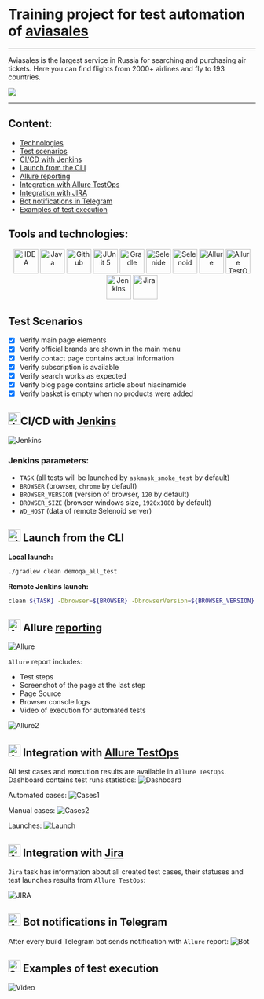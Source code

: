 # Training project for test automation of [aviasales](https://www.aviasales.ru/)

---

Aviasales is the largest service in Russia for searching and purchasing air tickets. 
Here you can find flights from 2000+ airlines and fly to 193 countries.

<a href="https://www.aviasales.ru/"><img src="./media/img/aviasales.webp"/></a>

---

## Content:

- <a href="#tools">Technologies</a>
- <a href="#scenarios">Test scenarios</a>
- <a href="#jenkins">CI/CD with Jenkins</a>
- <a href="#cli">Launch from the CLI</a>
- <a href="#allure">Allure reporting</a>
- <a href="#allure-testops">Integration with Allure TestOps</a>
- <a href="#jira">Integration with JIRA</a>
- <a href="#telegram">Bot notifications in Telegram</a>
- <a href="#video">Examples of test execution</a>


<a id="tools"></a>
## Tools and technologies:
<p align="center">
<a href="https://www.jetbrains.com/idea/"><img src="./media/img/Idea.svg" width="50" height="50"  alt="IDEA"/></a>  
<a href="https://www.java.com/"><img src="./media/img/java.svg" width="50" height="50"  alt="Java"/></a>  
<a href="https://github.com/"><img src="./media/img/github.svg" width="50" height="50"  alt="Github"/></a>  
<a href="https://junit.org/junit5/"><img src="./media/img/JUnit5.svg" width="50" height="50"  alt="JUnit 5"/></a>  
<a href="https://gradle.org/"><img src="./media/img/Gradle.svg" width="50" height="50"  alt="Gradle"/></a>  
<a href="https://selenide.org/"><img src="./media/img/Selenide.svg" width="50" height="50"  alt="Selenide"/></a>  
<a href="https://aerokube.com/selenoid/"><img src="./media/img/Selenoid.svg" width="50" height="50"  alt="Selenoid"/></a>  
<a href="https://github.com/allure-framework/allure2"><img src="./media/img/Allure.svg" width="50" height="50"  alt="Allure"/></a>
<a href="https://qameta.io/"><img src="./media/img/AllureTestOps.svg" width="50" height="50"  alt="Allure TestOps"/></a>   
<a href="https://www.jenkins.io/"><img src="./media/img/Jenkins.svg" width="50" height="50"  alt="Jenkins"/></a>  
<a href="https://www.atlassian.com/ru/software/jira/"><img src="./media/img/JIRA.svg" width="50" height="50"  alt="Jira"/></a>
</p>

<a id="scenarios"></a>
## Test Scenarios
* [x] Verify main page elements
* [x] Verify official brands are shown in the main menu
* [x] Verify contact page contains actual information
* [x] Verify subscription is available 
* [x] Verify search works as expected
* [x] Verify blog page contains article about niacinamide
* [x] Verify basket is empty when no products were added 

<a id="jenkins"></a>
## <img alt="Jenkins" height="25" src="./media/img/Jenkins.svg" width="25"/></a><a name="CI/CD with Jenkins"></a>CI/CD with [Jenkins](https://jenkins.autotests.cloud/job/zhizhkunav_aviasales/)</a>
<img alt="Jenkins" src="./media/reports/Jenkins.png"> 

### Jenkins parameters:

- `TASK` (all tests will be launched by `askmask_smoke_test` by default)
- `BROWSER` (browser, `chrome` by default)
- `BROWSER_VERSION` (version of browser, `120` by default)
- `BROWSER_SIZE` (browser windows size, `1920x1080` by default)
- `WD_HOST` (data of remote Selenoid server)

<a id="cli"></a>
## <img alt="cli" height="25" src="./media/img/run.png" width="25"> Launch from the CLI

**Local launch:**
```bash  
./gradlew clean demoqa_all_test
```

**Remote Jenkins launch:**
```bash  
clean ${TASK} -Dbrowser=${BROWSER} -DbrowserVersion=${BROWSER_VERSION} -DbrowserSize=${BROWSER_SIZE} -DwdHost=${WD_HOST}
```

<a id="allure"></a>
## <img alt="Allure" height="25" src="./media/img/Allure.svg" width="25"/></a> <a name="Allure"></a>Allure [reporting](https://jenkins.autotests.cloud/job/zhizhkunav_aviasales/3/allure/)</a>
<img alt="Allure" src="./media/reports/AllureReportExample.PNG"> 

`Allure` report includes:
- Test steps
- Screenshot of the page at the last step
- Page Source
- Browser console logs
- Video of execution for automated tests

<img alt="Allure2" src="./media/reports/AllureReportExample2.PNG">

<a id="allure-testops"></a>
## <img alt="Allure" height="25" src="./media/img/AllureTestOps.svg" width="25"/></a> Integration with <a target="_blank" href="https://allure.autotests.cloud/project/4225/dashboards">Allure TestOps</a>

All test cases and execution results are available in `Allure TestOps`. Dashboard contains test runs statistics:
<img alt="Dashboard" src="./media/reports/Dashboard.PNG">

Automated cases:
<img alt="Cases1" src="./media/reports/AutomatedCases.PNG">

Manual cases:
<img alt="Cases2" src="./media/reports/ManualCases.PNG">

Launches:
<img alt="Launch" src="./media/reports/Launches.PNG">



<a id="jira"></a>
## <img alt="Allure" height="25" src="./media/img/JIRA.svg" width="25"/></a> Integration with <a target="_blank" href="https://jira.autotests.cloud/browse/HOMEWORK-1220">Jira</a>

`Jira` task has information about all created test cases, their statuses and test launches results from `Allure TestOps`:

<img alt="JIRA" src="./media/reports/JIRA.PNG">

<a id="telegram"></a>
## <img alt="Allure" height="25" src="./media/img/Telegram.svg" width="25"/></a> Bot notifications in Telegram
After every build Telegram bot sends notification with `Allure` report:
<img alt="Bot" src="./media/reports/Telegram.PNG"> 

<a id="video"></a>
## <img alt="Selenoid" height="25" src="./media/img/Selenoid.svg" width="25"/></a> Examples of test execution
<img alt="Video" src="./media/video/Subscription_video.gif"> 
